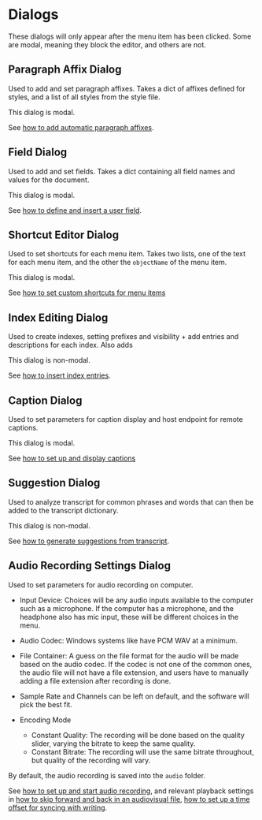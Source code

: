 # Dialogs

These dialogs will only appear after the menu item has been clicked. Some are modal, meaning they block the editor, and others are not.

## Paragraph Affix Dialog

Used to add and set paragraph affixes. Takes a dict of affixes defined for styles, and a list of all styles from the style file.

This dialog is modal.

See [how to add automatic paragraph affixes](../howto/auto_affixes.md).

## Field Dialog

Used to add and set fields. Takes a dict containing all field names and values for the document.

This dialog is modal.

See [how to define and insert a user field](../howto/userfield.md).

## Shortcut Editor Dialog

Used to set shortcuts for each menu item. Takes two lists, one of the text for each menu item, and the other the `objectName` of the menu item.

This dialog is modal.

See [how to set custom shortcuts for menu items](../howto/setcustomshortcuts.md)

## Index Editing Dialog

Used to create indexes, setting prefixes and visibility + add entries and descriptions for each index. Also adds 

This dialog is non-modal.

See [how to insert index entries](../howto/indices.md).

## Caption Dialog

Used to set parameters for caption display and host endpoint for remote captions. 

This dialog is modal.

See [how to set up and display captions](../howto/captions.md)

## Suggestion Dialog

Used to analyze transcript for common phrases and words that can then be added to the transcript dictionary. 

This dialog is non-modal.

See [how to generate suggestions from transcript](../howto/transcriptsuggest.md).

## Audio Recording Settings Dialog

Used to set parameters for audio recording on computer.

- Input Device:  Choices will be any audio inputs available to the computer such as a microphone. If the computer has a microphone, and the headphone also has mic input, these will be different choices in the menu.

- Audio Codec: Windows systems like have PCM WAV at a minimum.

- File Container: A guess on the file format for the audio will be made based on the audio codec. If the codec is not one of the common ones, the audio file will not have a file extension, and users have to manually adding a file extension after recording is done.

- Sample Rate and Channels can be left on default, and the software will pick the best fit.

- Encoding Mode

  - Constant Quality: The recording will be done based on the quality slider, varying the bitrate to keep the same quality.
  - Constant Bitrate: The recording will use the same bitrate throughout, but quality of the recording will vary.

By default, the audio recording is saved into the `audio` folder. 

See [how to set up and start audio recording](../howto/audiorecording.md), and relevant playback settings in [how to skip forward and back in an audiovisual file](../howto/audioseeking.md), [how to set up a time offset for syncing with writing](../howto/audiosync.md).
